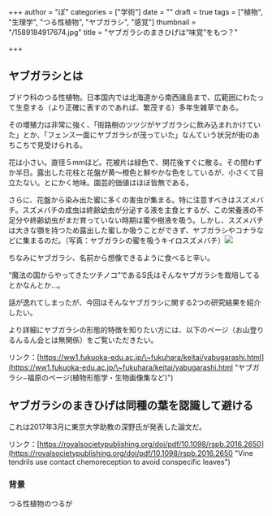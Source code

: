 +++
author = "ぽ"
categories = ["学術"]
date = ""
draft = true
tags = ["植物", "生理学", "つる性植物", "ヤブガラシ", "感覚"]
thumbnail = "/1589184917674.jpg"
title = "ヤブガラシのまきひげは“味覚”をもつ？"

+++
## ヤブガラシとは

ブドウ科のつる性植物。日本国内では北海道から南西諸島まで、広範囲にわたって生息する（より正確に表すのであれば、繁茂する）多年生雑草である。

その増殖力は非常に強く、「街路樹のツツジがヤブガラシに飲み込まれかけていた」とか、「フェンス一面にヤブガラシが茂っていた」なんていう状況が街のあちこちで見受けられる。

花は小さい。直径５mmほど。花被片は緑色で、開花後すぐに散る。その間わずか半日。露出した花柱と花盤が黄〜橙色と鮮やかな色をしているが、小さくて目立たない。とにかく地味。園芸的価値はほぼ皆無である。

さらに、花盤から染み出た蜜に多くの害虫が集まる。特に注意すべきはスズメバチ。スズメバチの成虫は終齢幼虫が分泌する液を主食とするが、この栄養液の不足分や終齢幼虫がまだ育っていない時期は蜜や樹液を吸う。しかし、スズメバチは大きな顎を持つため露出した蜜しか吸うことができず、ヤブガラシやコナラなどに集まるのだ。（写真：ヤブガラシの蜜を吸うキイロスズメバチ）![](/img/20200511_163713.jpg)

ちなみにヤブガラシ、名前から想像できるように食べると辛い。

“魔法の国からやってきたツチノコ”であるS氏はそんなヤブガラシを栽培してるとかなんとか…。

話が逸れてしまったが、今回はそんなヤブガラシに関する2つの研究結果を紹介したい。

より詳細にヤブガラシの形態的特徴を知りたい方には、以下のページ（お山登りるんるん会とは無関係）をご覧いただきたい。

リンク：[https://ww1.fukuoka-edu.ac.jp/\~fukuhara/keitai/yabugarashi.html](https://ww1.fukuoka-edu.ac.jp/\~fukuhara/keitai/yabugarashi.html "ヤブガラシ−福原のページ(植物形態学・生物画像集など)")

## ヤブガラシのまきひげは同種の葉を認識して避ける

これは2017年3月に東京大学助教の深野氏が発表した論文だ。

リンク：[https://royalsocietypublishing.org/doi/pdf/10.1098/rspb.2016.2650](https://royalsocietypublishing.org/doi/pdf/10.1098/rspb.2016.2650 "Vine tendrils use contact chemoreception to avoid conspecific leaves")

### 背景

つる性植物のつるが
